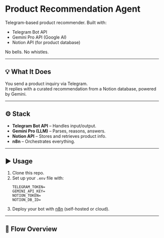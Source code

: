 # Product Recommendation Agent

Telegram-based product recommender. Built with:

- Telegram Bot API  
- Gemini Pro API (Google AI)  
- Notion API (for product database)

No bells. No whistles. 

---

## 💡 What It Does

You send a product inquiry via Telegram.  
It replies with a curated recommendation from a Notion database, powered by Gemini.

---

## ⚙️ Stack

- **Telegram Bot API** – Handles input/output.
- **Gemini Pro (LLM)** – Parses, reasons, answers.
- **Notion API** – Stores and retrieves product info.
- **n8n** – Orchestrates everything.

---

## ▶️ Usage

1. Clone this repo.
2. Set up your `.env` file with:
    ```
    TELEGRAM_TOKEN=
    GEMINI_API_KEY=
    NOTION_TOKEN=
    NOTION_DB_ID=
    ```
3. Deploy your bot with [n8n](https://n8n.io) (self-hosted or cloud).

---

## 🧠 Flow Overview

